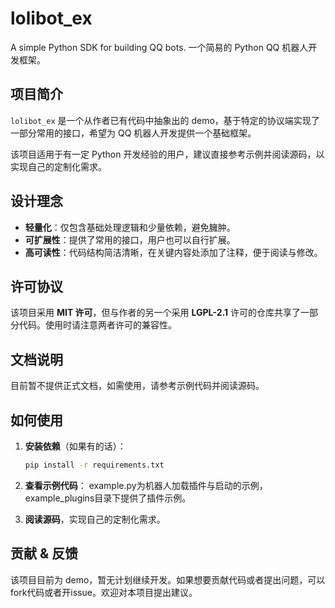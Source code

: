 # lolibot_ex

A simple Python SDK for building QQ bots. 一个简易的 Python QQ 机器人开发框架。

## 项目简介

`lolibot_ex` 是一个从作者已有代码中抽象出的 demo，基于特定的协议端实现了一部分常用的接口，希望为 QQ 机器人开发提供一个基础框架。

该项目适用于有一定 Python 开发经验的用户，建议直接参考示例并阅读源码，以实现自己的定制化需求。

## 设计理念

- **轻量化**：仅包含基础处理逻辑和少量依赖，避免臃肿。
- **可扩展性**：提供了常用的接口，用户也可以自行扩展。
- **高可读性**：代码结构简洁清晰，在关键内容处添加了注释，便于阅读与修改。

## 许可协议

该项目采用 **MIT 许可**，但与作者的另一个采用 **LGPL-2.1** 许可的仓库共享了一部分代码。使用时请注意两者许可的兼容性。

## 文档说明

目前暂不提供正式文档，如需使用，请参考示例代码并阅读源码。

## 如何使用

1. **安装依赖**（如果有的话）：
   ```bash
   pip install -r requirements.txt
   ```
2. **查看示例代码**：
   example.py为机器人加载插件与启动的示例，example_plugins目录下提供了插件示例。

3. **阅读源码**，实现自己的定制化需求。

## 贡献 & 反馈

该项目目前为 demo，暂无计划继续开发。如果想要贡献代码或者提出问题，可以fork代码或者开issue。欢迎对本项目提出建议。
